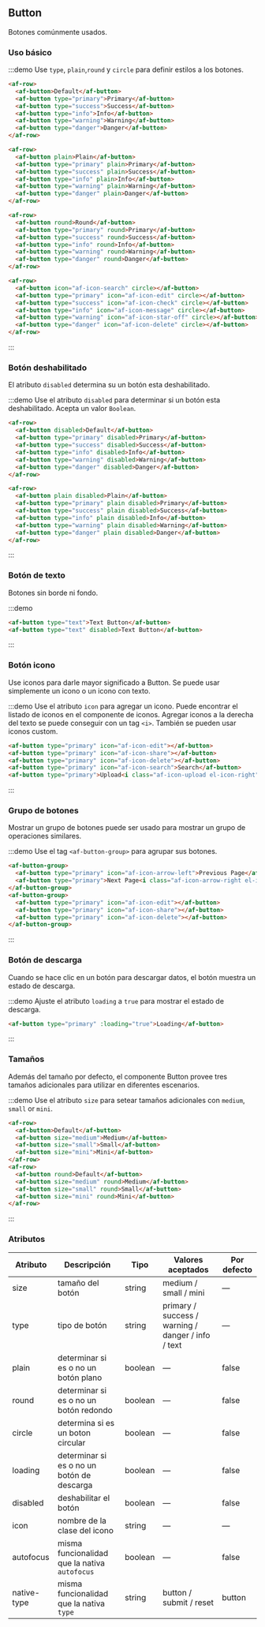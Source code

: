 <style>
  .demo-box.demo-button {
    .el-row {
      margin-bottom: 20px;

      &:last-child {
        margin-bottom: 0;
      }
    }
    .el-button + .el-button {
      margin-left: 10px;
    }
    .el-button-group {
      .el-button + .el-button {
        margin-left: 0;
      }
    
      & + .el-button-group {
        margin-left: 10px;
      }
    }
  }
</style>

## Button

Botones comúnmente usados.

### Uso básico

:::demo Use `type`, `plain`,`round` y `circle` para definir estilos a los botones.

```html
<af-row>
  <af-button>Default</af-button>
  <af-button type="primary">Primary</af-button>
  <af-button type="success">Success</af-button>
  <af-button type="info">Info</af-button>
  <af-button type="warning">Warning</af-button>
  <af-button type="danger">Danger</af-button>
</af-row>

<af-row>
  <af-button plain>Plain</af-button>
  <af-button type="primary" plain>Primary</af-button>
  <af-button type="success" plain>Success</af-button>
  <af-button type="info" plain>Info</af-button>
  <af-button type="warning" plain>Warning</af-button>
  <af-button type="danger" plain>Danger</af-button>
</af-row>

<af-row>
  <af-button round>Round</af-button>
  <af-button type="primary" round>Primary</af-button>
  <af-button type="success" round>Success</af-button>
  <af-button type="info" round>Info</af-button>
  <af-button type="warning" round>Warning</af-button>
  <af-button type="danger" round>Danger</af-button>
</af-row>

<af-row>
  <af-button icon="af-icon-search" circle></af-button>
  <af-button type="primary" icon="af-icon-edit" circle></af-button>
  <af-button type="success" icon="af-icon-check" circle></af-button>
  <af-button type="info" icon="af-icon-message" circle></af-button>
  <af-button type="warning" icon="af-icon-star-off" circle></af-button>
  <af-button type="danger" icon="af-icon-delete" circle></af-button>
</af-row>
```
:::

### Botón deshabilitado

El atributo `disabled` determina su un botón esta deshabilitado.

:::demo Use el atributo `disabled` para determinar si un botón esta deshabilitado. Acepta un valor `Boolean`.

```html
<af-row>
  <af-button disabled>Default</af-button>
  <af-button type="primary" disabled>Primary</af-button>
  <af-button type="success" disabled>Success</af-button>
  <af-button type="info" disabled>Info</af-button>
  <af-button type="warning" disabled>Warning</af-button>
  <af-button type="danger" disabled>Danger</af-button>
</af-row>

<af-row>
  <af-button plain disabled>Plain</af-button>
  <af-button type="primary" plain disabled>Primary</af-button>
  <af-button type="success" plain disabled>Success</af-button>
  <af-button type="info" plain disabled>Info</af-button>
  <af-button type="warning" plain disabled>Warning</af-button>
  <af-button type="danger" plain disabled>Danger</af-button>
</af-row>
```
:::

### Botón de texto

Botones sin borde ni fondo.

:::demo
```html
<af-button type="text">Text Button</af-button>
<af-button type="text" disabled>Text Button</af-button>
```
:::

### Botón icono

Use iconos para darle mayor significado a Button. Se puede usar simplemente un icono o un icono con texto.

:::demo Use el atributo `icon` para agregar un icono. Puede encontrar el listado de iconos en el componente de iconos. Agregar iconos a la derecha del texto se puede conseguir con un tag `<i>`. También se pueden usar iconos custom.

```html
<af-button type="primary" icon="af-icon-edit"></af-button>
<af-button type="primary" icon="af-icon-share"></af-button>
<af-button type="primary" icon="af-icon-delete"></af-button>
<af-button type="primary" icon="af-icon-search">Search</af-button>
<af-button type="primary">Upload<i class="af-icon-upload el-icon-right"></i></af-button>
```
:::

### Grupo de botones

Mostrar un grupo de botones puede ser usado para mostrar un grupo de operaciones similares.

:::demo Use el tag `<af-button-group>` para agrupar sus botones.

```html
<af-button-group>
  <af-button type="primary" icon="af-icon-arrow-left">Previous Page</af-button>
  <af-button type="primary">Next Page<i class="af-icon-arrow-right el-icon-right"></i></af-button>
</af-button-group>
<af-button-group>
  <af-button type="primary" icon="af-icon-edit"></af-button>
  <af-button type="primary" icon="af-icon-share"></af-button>
  <af-button type="primary" icon="af-icon-delete"></af-button>
</af-button-group>
```
:::

### Botón de descarga 

Cuando se hace clic en un botón para descargar datos, el botón muestra un estado de descarga.

:::demo Ajuste el atributo `loading` a `true` para mostrar el estado de descarga.

```html
<af-button type="primary" :loading="true">Loading</af-button>
```
:::

### Tamaños

Además del tamaño por defecto, el componente Button provee tres tamaños adicionales para utilizar en diferentes escenarios.

:::demo Use el atributo `size` para setear tamaños adicionales con `medium`, `small` or `mini`.

```html
<af-row>
  <af-button>Default</af-button>
  <af-button size="medium">Medium</af-button>
  <af-button size="small">Small</af-button>
  <af-button size="mini">Mini</af-button>
</af-row>
<af-row>
  <af-button round>Default</af-button>
  <af-button size="medium" round>Medium</af-button>
  <af-button size="small" round>Small</af-button>
  <af-button size="mini" round>Mini</af-button>
</af-row>
```
:::

### Atributos
| Atributo    | Descripción                                   | Tipo    | Valores aceptados                                  | Por defecto |
| ----------- | --------------------------------------------- | ------- | -------------------------------------------------- | ----------- |
| size        | tamaño del botón                              | string  | medium / small / mini                              | —           |
| type        | tipo de botón                                 | string  | primary / success / warning / danger / info / text | —           |
| plain       | determinar si es o no un botón plano          | boolean | —                                                  | false       |
| round       | determinar si es o no un botón redondo        | boolean | —                                                  | false       |
| circle      | determina si es un boton circular             | boolean | —                                                  | false       |
| loading     | determinar si es o no un botón de descarga    | boolean | —                                                  | false       |
| disabled    | deshabilitar el botón                         | boolean | —                                                  | false       |
| icon        | nombre de la clase del icono                  | string  | —                                                  | —           |
| autofocus   | misma funcionalidad que la nativa `autofocus` | boolean | —                                                  | false       |
| native-type | misma funcionalidad que la nativa `type`      | string  | button / submit / reset                            | button      |
